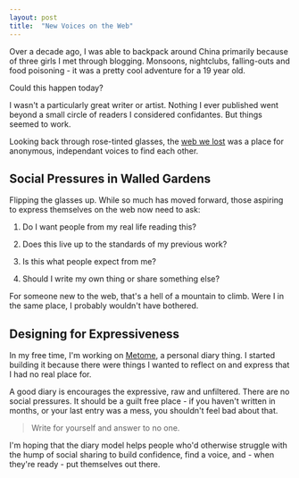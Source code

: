 ```yaml
---
layout: post
title:  "New Voices on the Web"
---
```


Over a decade ago, I was able to backpack around China primarily because of three girls I met through blogging. Monsoons, nightclubs, falling-outs and food poisoning - it was a pretty cool adventure for a 19 year old.

Could this happen today?

I wasn't a particularly great writer or artist. Nothing I ever published went beyond a small circle of readers I considered confidantes. But things seemed to work.

Looking back through rose-tinted glasses, the [web we lost][dashes] was a place for anonymous, independant voices to find each other.

## Social Pressures in Walled Gardens

Flipping the glasses up. While so much has moved forward, those aspiring to express themselves on the web now need to ask:

1. Do I want people from my real life reading this?

2. Does this live up to the standards of my previous work?

3. Is this what people expect from me?

4. Should I write my own thing or share something else?

For someone new to the web, that's a hell of a mountain to climb. Were I in the same place, I probably wouldn't have bothered.

## Designing for Expressiveness

In my free time, I'm working on [Metome][metome], a personal diary thing. I started building it because there were things I wanted to reflect on and express that I had no real place for.

A good diary is encourages the expressive, raw and unfiltered. There are no social pressures. It should be a guilt free place - if you haven't written in months, or your last entry was a mess, you shouldn't feel bad about that.

> Write for yourself and answer to no one.

I'm hoping that the diary model helps people who'd otherwise struggle with the hump of social sharing to build confidence, find a voice, and - when they're ready - put themselves out there.

[dashes]: http://dashes.com/anil/2013/04/harvard.html
[metome]: http://www.pketh.org/Metome-Journal
